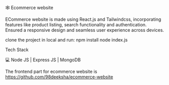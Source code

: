 🕸 Ecommerce website

ECommerce website is made using React.js and Tailwindcss, incorporating features like product listing, search functionality and authentication. Ensured a responsive design and seamless user experience across devices.


clone the project in local and run:
npm install
node index.js

Tech Stack

💻 Node JS | Express JS | MongoDB

The frontend part for ecommerce website is https://github.com/98deeksha/ecommerce-website
